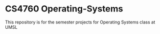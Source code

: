 # CS4760 Operating-Systems

This repository is for the semester projects for Operating Systems class at UMSL 
